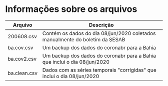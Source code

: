 # Informações sobre os arquivos

|Arquivo|Descrição|
|---|---|
|200608.csv|Contém os dados do dia 08/jun/2020 coletados manualmente do boletim da SESAB|
|ba.cov.csv|Um backup dos dados do coronabr para a Bahia|
|ba.cov2.csv|Um backup dos dados do coronabr para a Bahia que inclui o dia 08/jun/2020|
|ba.clean.csv|Dados com as séries temporais "corrigidas" que inclui o dia 08/jun/2020|

